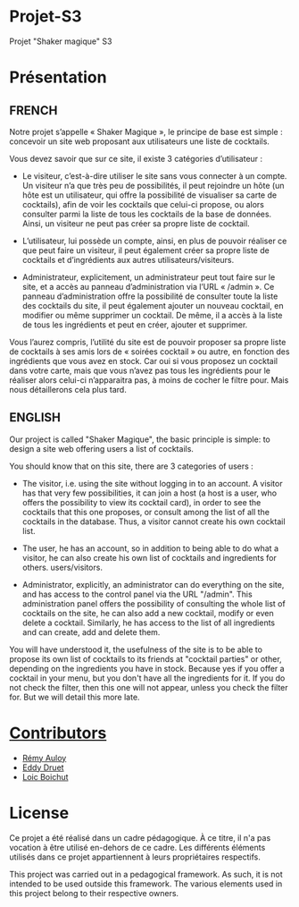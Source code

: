 # Projet-S3
Projet "Shaker magique" S3

# Présentation

## FRENCH 

Notre projet s’appelle « Shaker Magique », le principe de base est simple : concevoir un site
web proposant aux utilisateurs une liste de cocktails.

Vous devez savoir que sur ce site, il existe 3 catégories d’utilisateur :
* Le visiteur, c’est-à-dire utiliser le site sans vous connecter à un compte. Un visiteur n’a
que très peu de possibilités, il peut rejoindre un hôte (un hôte est un utilisateur, qui offre
la possibilité de visualiser sa carte de cocktails), afin de voir les cocktails que celui-ci
propose, ou alors consulter parmi la liste de tous les cocktails de la base de données. Ainsi,
un visiteur ne peut pas créer sa propre liste de cocktail.

 * L’utilisateur, lui possède un compte, ainsi, en plus de pouvoir réaliser ce que peut faire un
visiteur, il peut également créer sa propre liste de cocktails et d’ingrédients aux autres
utilisateurs/visiteurs.

 * Administrateur, explicitement, un administrateur peut tout faire sur le site, et a accès au
panneau d’administration via l’URL « /admin ». Ce panneau d’administration offre la
possibilité de consulter toute la liste des cocktails du site, il peut également ajouter un
nouveau cocktail, en modifier ou même supprimer un cocktail. De même, il a accès à la
liste de tous les ingrédients et peut en créer, ajouter et supprimer.


Vous l’aurez compris, l’utilité du site est de pouvoir proposer sa propre liste de cocktails à ses
amis lors de « soirées cocktail » ou autre, en fonction des ingrédients que vous avez en stock. Car oui
si vous proposez un cocktail dans votre carte, mais que vous n’avez pas tous les ingrédients pour le
réaliser alors celui-ci n’apparaitra pas, à moins de cocher le filtre pour. Mais nous détaillerons cela plus
tard.


## ENGLISH

Our project is called "Shaker Magique", the basic principle is simple: to design a site
web offering users a list of cocktails.

You should know that on this site, there are 3 categories of users :
* The visitor, i.e. using the site without logging in to an account. A visitor has
that very few possibilities, it can join a host (a host is a user, who offers
the possibility to view its cocktail card), in order to see the cocktails that this one
proposes, or consult among the list of all the cocktails in the database. Thus,
a visitor cannot create his own cocktail list.

 * The user, he has an account, so in addition to being able to do what a
visitor, he can also create his own list of cocktails and ingredients for others.
users/visitors.

 * Administrator, explicitly, an administrator can do everything on the site, and has access to the
control panel via the URL "/admin". This administration panel offers the
possibility of consulting the whole list of cocktails on the site, he can also add a
new cocktail, modify or even delete a cocktail. Similarly, he has access to the
list of all ingredients and can create, add and delete them.

You will have understood it, the usefulness of the site is to be able to propose its own list of cocktails to its
friends at "cocktail parties" or other, depending on the ingredients you have in stock. Because yes
if you offer a cocktail in your menu, but you don't have all the ingredients for it.
If you do not check the filter, then this one will not appear, unless you check the filter for. But we will detail this more
late.

# [Contributors](https://github.com/Taarjax/Projet-S3/graphs/contributors) 

* [Rémy Auloy](https://github.com/Taarjax) 
* [Eddy Druet](https://github.com/Akwd22) 
* [Loic Boichut](https://github.com/locxt) 

# License

Ce projet a été réalisé dans un cadre pédagogique. À ce titre, il n'a pas vocation à être utilisé en-dehors de ce cadre. Les différents éléments utilisés dans ce projet appartiennent à leurs propriétaires respectifs.

This project was carried out in a pedagogical framework. As such, it is not intended to be used outside this framework. The various elements used in this project belong to their respective owners.



